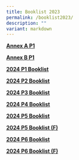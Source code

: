 ```yaml
---
title: Booklist 2023
permalink: /booklist2023/
description: ""
variant: markdown
---
```

[**Annex A P1**](/files%2FBooklist/annex%20b%20p1%202024.pdf)

[**Annex B P1**](/files%2FBooklist/annex%20b%20p2%20p6%202024.pdf)

[**2024 P1 Booklist**](/files%2FBooklist/esps%20p1%20booklist%202024%20(revised).pdf)

[**2024 P2 Booklist**](/files%2FBooklist/P2%20booklist%202023.pdf)

[**2024 P3 Booklist**](/files%2FBooklist/P3%20BOOKLIST%202023.pdf)

[**2024 P4 Booklist**](/files%2FBooklist/P4%20BOOKLIST%202023.pdf)

[**2024 P5 Booklist**](/files%2FBooklist/P5%20BOOK%20LIST%202023.pdf)

[**2024 P5 Booklist (F)**](/files%2FBooklist/P5%20(F)%20BOOKLIST%202023.pdf)

[**2024 P6 Booklist**](/files%2FBooklist/P6%20BOOKLIST%202023.pdf)

[**2024 P6 Booklist (F)**](/files%2FBooklist/P6%20(F)%20BOOKLIST%202023.pdf)